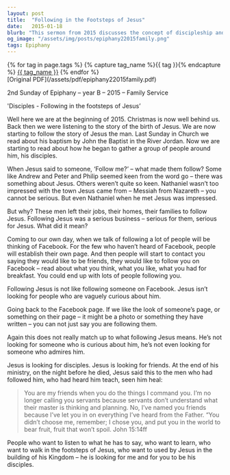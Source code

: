 ```yaml
---
layout: post
title:  "Following in the Footsteps of Jesus"
date:   2015-01-18
blurb: "This sermon from 2015 discusses the concept of discipleship and what it means to follow Jesus. Drawing parallels between the biblical disciples and modern day followers, the sermon emphasizes that Jesus is not looking for casual followers but for committed disciples who are willing to leave everything behind. The sermon also contrasts the idea of following Jesus with following someone on social media, highlighting the depth and commitment required in discipleship."
og_image: "/assets/img/posts/epiphany22015family.png"
tags: Epiphany
---    
```

<div class="tag-pills">
  {% for tag in page.tags %}
    {% capture tag_name %}{{ tag }}{% endcapture %}
    <a href="{{ site.baseurl }}/tag/{{ tag_name }}" class="tag-pill">{{ tag_name }}</a>
  {% endfor %}
</div>
[Original PDF](/assets/pdf/epiphany22015family.pdf)

2nd Sunday of Epiphany – year B – 2015 – Family Service

'Disciples - Following in the footsteps of Jesus’

Well here we are at the beginning of 2015. Christmas is now well behind us. Back then we were listening to the story of the birth of Jesus. We are now starting to follow the story of Jesus the man. Last Sunday in Church we read about his baptism by John the Baptist in the River Jordan. Now we are starting to read about how he began to gather a group of people around him, his disciples.

When Jesus said to someone, ‘Follow me?’ – what made them follow? Some like Andrew and Peter and Philip seemed keen from the word go – there was something about Jesus. Others weren’t quite so keen. Nathaniel wasn’t too impressed with the town Jesus came from – Messiah from Nazareth – you cannot be serious. But even Nathaniel when he met Jesus was impressed.

But why? These men left their jobs, their homes, their families to follow Jesus. Following Jesus was a serious business – serious for them, serious for Jesus. What did it mean?

Coming to our own day, when we talk of following a lot of people will be thinking of Facebook. For the few who haven’t heard of Facebook, people will establish their own page. And then people will start to contact you saying they would like to be friends, they would like to follow you on Facebook – read about what you think, what you like, what you had for breakfast. You could end up with lots of people following you.

Following Jesus is not like following someone on Facebook. Jesus isn’t looking for people who are vaguely curious about him.

Going back to the Facebook page. If we like the look of someone’s page, or something on their page – it might be a photo or something they have written – you can not just say you are following them.

Again this does not really match up to what following Jesus means. He’s not looking for someone who is curious about him, he’s not even looking for someone who admires him.

Jesus is looking for disciples. Jesus is looking for friends. At the end of his ministry, on the night before he died, Jesus said this to the men who had followed him, who had heard him teach, seen him heal:

> You are my friends when you do the things I command you.
> I’m no longer calling you servants because servants don’t understand what their master is thinking and planning. No, I’ve named you friends because I’ve let you in on everything I’ve heard from the Father.
> “You didn’t choose me, remember; I chose you, and put you in the world to bear fruit, fruit that won’t spoil. John 15:14ff

People who want to listen to what he has to say, who want to learn, who want to walk in the footsteps of Jesus, who want to used by Jesus in the building of his Kingdom – he is looking for me and for you to be his disciples.
